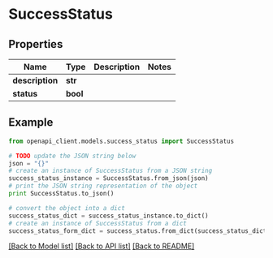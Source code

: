 # SuccessStatus


## Properties
Name | Type | Description | Notes
------------ | ------------- | ------------- | -------------
**description** | **str** |  | 
**status** | **bool** |  | 

## Example

```python
from openapi_client.models.success_status import SuccessStatus

# TODO update the JSON string below
json = "{}"
# create an instance of SuccessStatus from a JSON string
success_status_instance = SuccessStatus.from_json(json)
# print the JSON string representation of the object
print SuccessStatus.to_json()

# convert the object into a dict
success_status_dict = success_status_instance.to_dict()
# create an instance of SuccessStatus from a dict
success_status_form_dict = success_status.from_dict(success_status_dict)
```
[[Back to Model list]](../README.md#documentation-for-models) [[Back to API list]](../README.md#documentation-for-api-endpoints) [[Back to README]](../README.md)


